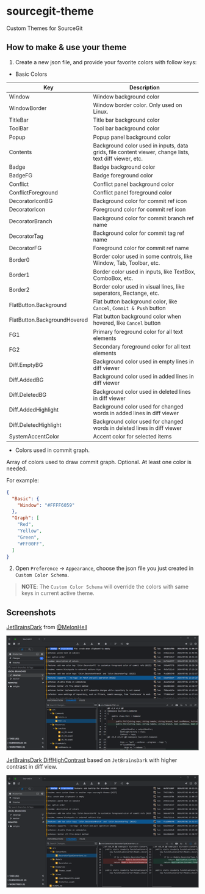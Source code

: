 # sourcegit-theme

Custom Themes for SourceGit

## How to make & use your theme

1. Create a new json file, and provide your favorite colors with follow keys:

* Basic Colors

| Key | Description |
| --- | --- |
| Window | Window background color |
| WindowBorder | Window border color. Only used on Linux. |
| TitleBar | Title bar background color |
| ToolBar | Tool bar background color |
| Popup | Popup panel background color |
| Contents | Background color used in inputs, data grids, file content viewer, change lists, text diff viewer, etc. |
| Badge | Badge background color |
| BadgeFG | Badge foreground color |
| Conflict | Conflict panel background color |
| ConflictForeground | Conflict panel foreground color |
| DecoratorIconBG | Background color for commit ref icon |
| DecoratorIcon | Foreground color for commit ref icon |
| DecoratorBranch | Background color for commit branch ref name |
| DecoratorTag | Background color for commit tag ref name |
| DecoratorFG | Foreground color for commit ref name |
| Border0 | Border color used in some controls, like Window, Tab, Toolbar, etc. |
| Border1 | Border color used in inputs, like TextBox, ComboBox, etc. |
| Border2 | Border color used in visual lines, like seperators, Rectange, etc. |
| FlatButton.Background | Flat button background color, like `Cancel`, `Commit & Push` button |
| FlatButton.BackgroundHovered | Flat button background color when hovered, like `Cancel` button |
| FG1 | Primary foreground color for all text elements |
| FG2 | Secondary foreground color for all text elements |
| Diff.EmptyBG | Background color used in empty lines in diff viewer |
| Diff.AddedBG | Background color used in added lines in diff viewer |
| Diff.DeletedBG | Background color used in deleted lines in diff viewer |
| Diff.AddedHighlight | Background color used for changed words in added lines in diff viewer |
| Diff.DeletedHighlight | Background color used for changed words in deleted lines in diff viewer |
| SystemAccentColor | Accent color for selected items |

* Colors used in commit graph. 

Array of colors used to draw commit graph. Optional. At least one color is needed.

For example:

```json
{
  "Basic": {
    "Window": "#FFFF6059"
  },
  "Graph": [
    "Red",
    "Yellow",
    "Green",
    "#FF00FF",
  ]
}
```

2. Open `Preference` -> `Appearance`, choose the json file you just created in `Custom Color Schema`.

> **NOTE**: The `Custom Color Schema` will override the colors with same keys in current active theme.

## Screenshots

[JetBrainsDark](./themes/JetBrainsDark.json) from [@MelonHell](https://gist.github.com/MelonHell)

![JetBrainsDark](screenshots/JetBrainsDark.png)

[JetBrainsDark DiffHighContrast](./themes/JetBrainsDark_DiffHighContrast.json) based on `JetBrainsDark` with higher contrast in diff view.

![JetBrainsDark DiffHighContras](screenshots/JetBrainsDark_DiffHighContrast.png)